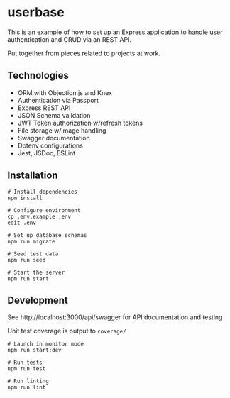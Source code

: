 # userbase

This is an example of how to set up an Express application to handle user authentication and CRUD via an REST API.

Put together from pieces related to projects at work.

## Technologies

* ORM with Objection.js and Knex
* Authentication via Passport
* Express REST API
* JSON Schema validation
* JWT Token authorization w/refresh tokens
* File storage w/image handling
* Swagger documentation
* Dotenv configurations
* Jest, JSDoc, ESLint

## Installation

```
# Install dependencies
npm install

# Configure environment
cp .env.example .env
edit .env

# Set up database schemas
npm run migrate

# Seed test data
npm run seed

# Start the server
npm run start
```

## Development

See http://localhost:3000/api/swagger for API documentation and testing

Unit test coverage is output to `coverage/`

```
# Launch in monitor mode
npm run start:dev

# Run tests
npm run test

# Run linting
npm run lint
```
